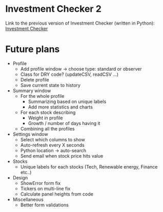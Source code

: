 # Investment Checker 2
Link to the previous version of Investment Checker (written in Python): [Investment Checker](https://github.com/itsmeeandrew/InvestmentChecker)

# Future plans
- Profile
  - Add profile window -> choose type: standard or observer
  - Class for DRY code? (updateCSV, readCSV ...)
  - Delete profile
  - Save current state to history
- Summary window
  - For the whole profile
    - Summarizing based on unique labels
    - Add more statistics and charts
  - For each stock describing
    - Weight in profile
    - Growth / number of days having it
  - Combining all the profiles
- Settings window
  - Select which columns to show
  - Auto-refresh every X seconds
  - Python location -> auto-search
  - Send email when stock price hits value
- Stocks
  - Unique labels for each stocks (Tech, Renewable energy, Finance etc..)
- Design
  - ShowError form fix
  - Tickers on multi-line fix
  - Calculate panel heights from code
- Miscellaneous
  - Better form validations